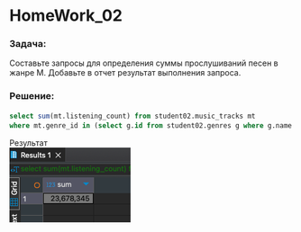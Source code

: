 # HomeWork_02

### Задача:
Составьте запросы для определения суммы прослушиваний песен в жанре М.
Добавьте в отчет результат выполнения запроса.


### Решение:
```sql
select sum(mt.listening_count) from student02.music_tracks mt 
where mt.genre_id in (select g.id from student02.genres g where g.name = 'Rap')
```

Результат<br/>
![Результат](result.png)